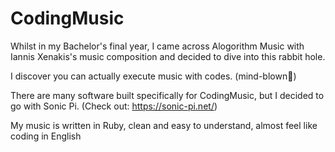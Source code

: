 # CodingMusic

Whilst in my Bachelor's final year, I came across Alogorithm Music with Iannis Xenakis's music composition and decided to dive into this rabbit hole. 

I discover you can actually execute music with codes. (mind-blown🤯)

There are many software built specifically for CodingMusic, but I decided to go with Sonic Pi. (Check out: https://sonic-pi.net/)

My music is written in Ruby, clean and easy to understand, almost feel like coding in English

